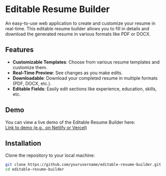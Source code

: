 # Editable Resume Builder

An easy-to-use web application to create and customize your resume in real-time. This editable resume builder allows you to fill in details and download the generated resume in various formats like PDF or DOCX.

## Features

- **Customizable Templates**: Choose from various resume templates and customize them.
- **Real-Time Preview**: See changes as you make edits.
- **Downloadable**: Download your completed resume in multiple formats (PDF, DOCX, etc.).
- **Editable Fields**: Easily edit sections like experience, education, skills, etc.

## Demo

You can view a live demo of the Editable Resume Builder here:  
[Link to demo (e.g., on Netlify or Vercel)](https://example.com)

## Installation

Clone the repository to your local machine:

```bash
git clone https://github.com/yourusername/editable-resume-builder.git
cd editable-resume-builder
